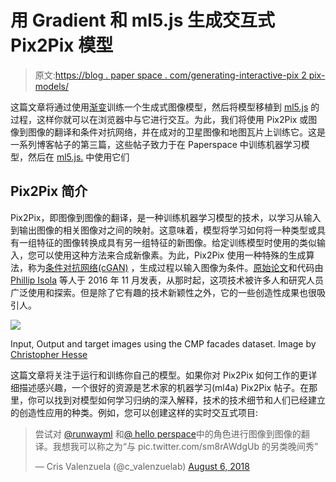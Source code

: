 # 用 Gradient 和 ml5.js 生成交互式 Pix2Pix 模型

> 原文:[https://blog . paper space . com/generating-interactive-pix 2 pix-models/](https://blog.paperspace.com/generating-interactive-pix2pix-models/)

这篇文章将通过使用[渐变](https://www.paperspace.com/gradient)训练一个生成式图像模型，然后将模型移植到 [ml5.js](https://ml5js.org/) 的过程，这样你就可以在浏览器中与它进行交互。为此，我们将使用 Pix2Pix 或图像到图像的翻译和条件对抗网络，并在成对的卫星图像和地图瓦片上训练它。这是一系列博客帖子的第三篇，这些帖子致力于在 Paperspace 中训练机器学习模型，然后在 [ml5.js.](https://ml5js.org/) 中使用它们

## Pix2Pix 简介

Pix2Pix，即图像到图像的翻译，是一种训练机器学习模型的技术，以学习从输入到输出图像的相关图像对之间的映射。这意味着，模型将学习如何将一种类型或具有一组特征的图像转换成具有另一组特征的新图像。给定训练模型时使用的类似输入，您可以使用这种方法来合成新像素。为此，Pix2Pix 使用一种特殊的生成算法，称为[条件对抗网络(cGAN)](https://arxiv.org/abs/1411.1784) ，生成过程以输入图像为条件。[原始论文](https://arxiv.org/abs/1611.07004)和代码由 [Phillip Isola](http://people.eecs.berkeley.edu/~isola/) 等人于 2016 年 11 月发表，从那时起，这项技术被许多人和研究人员广泛使用和探索。但是除了它有趣的技术新颖性之外，它的一些创造性成果也很吸引人。

![](../Images/7e91e06552d0a097b5e86a047902e464.png)

Input, Output and target images using the CMP facades dataset. Image by [Christopher Hesse](https://twitter.com/christophrhesse)

这篇文章将关注于运行和训练你自己的模型。如果你对 Pix2Pix 如何工作的更详细描述感兴趣，一个很好的资源是艺术家的机器学习(ml4a) Pix2Pix 帖子。在那里，你可以找到对模型如何学习归纳的深入解释，技术的技术细节和人们已经建立的创造性应用的种类。例如，您可以创建这样的实时交互式项目:

> 尝试对 [@runwayml](https://twitter.com/runwayml?ref_src=twsrc%5Etfw) 和[@ hello perspace](https://twitter.com/HelloPaperspace?ref_src=twsrc%5Etfw)中的角色进行图像到图像的翻译。我想我可以称之为“与 pic.twitter.com/sm8rAWdgUb 的另类晚间秀”
> 
> — Cris Valenzuela (@c_valenzuelab) [August 6, 2018](https://twitter.com/c_valenzuelab/status/1026453551135055873?ref_src=twsrc%5Etfw)